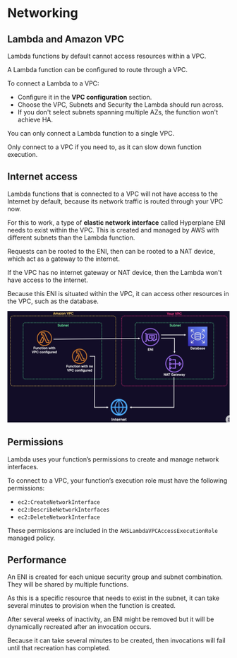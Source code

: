 # Networking

## Lambda and Amazon VPC

Lambda functions by default cannot access resources within a VPC.

A Lambda function can be configured to route through a VPC.

To connect a Lambda to a VPC:
- Configure it in the **VPC configuration** section.
- Choose the VPC, Subnets and Security the Lambda should run across.
- If you don't select subnets spanning multiple AZs, the function won't achieve HA.

You can only connect a Lambda function to a single VPC.

Only connect to a VPC if you need to, as it can slow down function execution.


## Internet access

Lambda functions that is connected to a VPC will not have access to the Internet by default, because its network traffic is routed through your VPC now.

For this to work, a type of **elastic network interface** called Hyperplane ENI needs to exist within the VPC. This is created and managed by AWS with different subnets than the Lambda function.

Requests can be rooted to the ENI, then can be rooted to a NAT device, which act as a gateway to the internet.

If the VPC has no internet gateway or NAT device, then the Lambda won't have access to the internet.

Because this ENI is situated within the VPC, it can access other resources in the VPC, such as the database.

![](../images/vpc.png)


## Permissions

Lambda uses your function’s permissions to create and manage network interfaces.

To connect to a VPC, your function’s execution role must have the following permissions:
- `ec2:CreateNetworkInterface`
- `ec2:DescribeNetworkInterfaces`
- `ec2:DeleteNetworkInterface`

These permissions are included in the `AWSLambdaVPCAccessExecutionRole` managed policy.


## Performance

An ENI is created for each unique security group and subnet combination. They will be shared by multiple functions.

As this is a specific resource that needs to exist
in the subnet, it can take several minutes to provision
when the function is created.

After several weeks of inactivity, an ENI might be removed but it will be dynamically recreated after an invocation occurs.

Because it can take several minutes to be created, then invocations will fail until that recreation has completed.